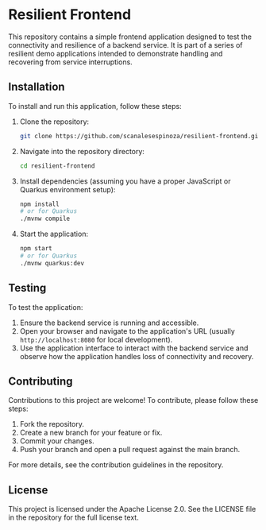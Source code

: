 
# Resilient Frontend

This repository contains a simple frontend application designed to test the connectivity and resilience of a backend service. It is part of a series of resilient demo applications intended to demonstrate handling and recovering from service interruptions.

## Installation

To install and run this application, follow these steps:

1. Clone the repository:
   ```bash
   git clone https://github.com/scanalesespinoza/resilient-frontend.git
   ```
2. Navigate into the repository directory:
   ```bash
   cd resilient-frontend
   ```
3. Install dependencies (assuming you have a proper JavaScript or Quarkus environment setup):
   ```bash
   npm install
   # or for Quarkus
   ./mvnw compile
   ```
4. Start the application:
   ```bash
   npm start
   # or for Quarkus
   ./mvnw quarkus:dev
   ```

## Testing

To test the application:

1. Ensure the backend service is running and accessible.
2. Open your browser and navigate to the application's URL (usually `http://localhost:8080` for local development).
3. Use the application interface to interact with the backend service and observe how the application handles loss of connectivity and recovery.

## Contributing

Contributions to this project are welcome! To contribute, please follow these steps:

1. Fork the repository.
2. Create a new branch for your feature or fix.
3. Commit your changes.
4. Push your branch and open a pull request against the main branch.

For more details, see the contribution guidelines in the repository.

## License

This project is licensed under the Apache License 2.0. See the LICENSE file in the repository for the full license text.
